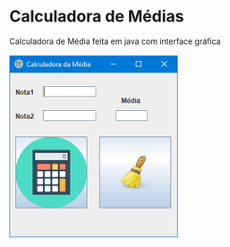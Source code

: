 # Calculadora de Médias 

 Calculadora de Média feita em java com interface gráfica
 <br><br>
 <img src="imgs/media.PNG">
 

